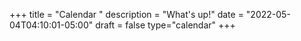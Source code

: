 +++
title = "Calendar "
description = "What's up!"
date = "2022-05-04T04:10:01-05:00"
draft = false
type="calendar"
+++
